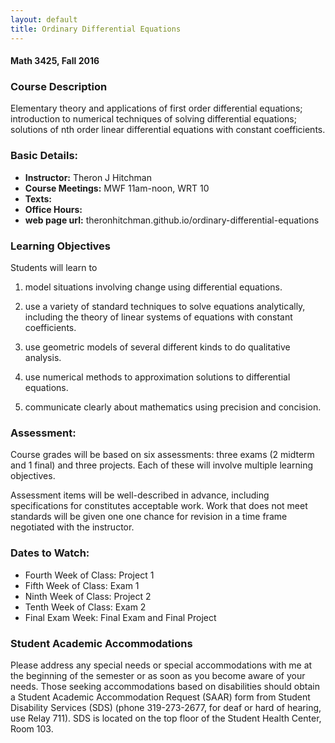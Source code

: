 ```yaml
---
layout: default
title: Ordinary Differential Equations
---
```


#### Math 3425, Fall 2016


### Course Description

Elementary theory and applications of first order differential equations; introduction to numerical techniques of solving differential equations; solutions of nth order linear differential equations with constant coefficients.

### Basic Details:

- **Instructor:** Theron J Hitchman
- **Course Meetings:** MWF 11am-noon, WRT 10
- **Texts:**
- **Office Hours:**
- **web page url:** theronhitchman.github.io/ordinary-differential-equations

### Learning Objectives

Students will learn to

1. model situations involving change using differential equations.

2. use a variety of standard techniques to solve equations analytically, including the theory of linear systems of equations with constant coefficients.

3. use geometric models of several different kinds to do qualitative analysis.

4. use numerical methods to approximation solutions to differential equations.

5. communicate clearly about mathematics using precision and concision.


### Assessment:

Course grades will be based on six assessments: three exams (2 midterm and 1 final)
and three projects. Each of these will involve multiple learning objectives.

Assessment items will be well-described in advance, including specifications for
constitutes acceptable work. Work that does not meet standards will be given one
one chance for revision in a time frame negotiated with the instructor.

### Dates to Watch:

* Fourth Week of Class: Project 1
* Fifth Week of Class: Exam 1
* Ninth Week of Class: Project 2
* Tenth Week of Class: Exam 2
* Final Exam Week: Final Exam and Final Project


### Student Academic Accommodations

Please address any special needs or special accommodations with me at the beginning of the semester or as soon as you become aware of your needs. Those seeking accommodations based on disabilities should obtain a Student Academic Accommodation Request (SAAR) form from Student Disability Services (SDS) (phone 319-273-2677, for deaf or hard of hearing, use Relay 711). SDS is located on the top floor of the Student Health Center, Room 103.
